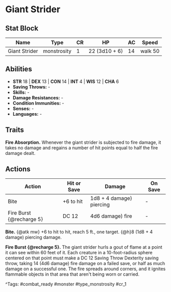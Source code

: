 # Giant Strider

## Stat Block

| Name | Type | CR | HP | AC | Speed |
|------|------|----|----|----|-------|
| Giant Strider | monstrosity | 1 | 22 (3d10 + 6) | 14 | walk 50 |

## Abilities

- **STR** 18 | **DEX** 13 | **CON** 14 | **INT** 4 | **WIS** 12 | **CHA** 6
- **Saving Throws:** -  
- **Skills:** -  
- **Damage Resistances:** -  
- **Condition Immunities:** -  
- **Senses:** -  
- **Languages:** -

## Traits

**Fire Absorption.** Whenever the giant strider is subjected to fire damage, it takes no damage and regains a number of hit points equal to half the fire damage dealt.


## Actions

| Action | Hit or Save | Damage | On Save |
|--------|--------------|--------|----------|
| Bite | +6 to hit | 1d8 + 4 damage) piercing | - |
| Fire Burst {@recharge 5} | DC 12 | 4d6 damage) fire | - |

**Bite.** {@atk mw} +6 to hit to hit, reach 5 ft., one target. {@h}8 (1d8 + 4 damage) piercing damage.

**Fire Burst {@recharge 5}.** The giant strider hurls a gout of flame at a point it can see within 60 feet of it. Each creature in a 10-foot-radius sphere centered on that point must make a DC 12 Saving Throw Dexterity saving throw, taking 14 (4d6 damage) fire damage on a failed save, or half as much damage on a successful one. The fire spreads around corners, and it ignites flammable objects in that area that aren't being worn or carried.


^Tags: #combat_ready #monster #type_monstrosity #cr_1